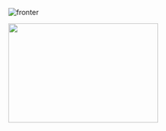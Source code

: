 ![fronter](https://github.com/user-attachments/assets/e6bfa36b-cedf-4e83-8e31-04f706358827)

<img src="![fronter](https://github.com/user-attachments/assets/e6bfa36b-cedf-4e83-8e31-04f706358827)" width="300" height="200">

<!--
**EstebanLU-lab/EstebanLU-lab** is a ✨ _special_ ✨ repository because its `README.md` (this file) appears on your GitHub profile.

Ingeniero mecánico con habilidades de programación en Phyton y SQL, así como 
creación de dashboard, orientado al análisis de datos para impulsar o resolver 
problemáticas relacionados con toma de decisiones, visualización y pruebas de 
mercado. En búsqueda de crecimiento profesional y desarrollo de nuevas habilidades 
profesionales.
-->
